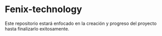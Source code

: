 # Fenix-technology
Este repositorio estará enfocado en la creación y progreso del proyecto hasta finalizarlo exitosamente.  
